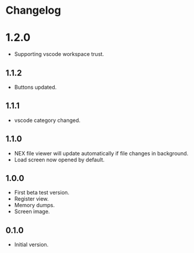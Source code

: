 # Changelog

# 1.2.0
- Supporting vscode workspace trust.

## 1.1.2
- Buttons updated.

## 1.1.1
- vscode category changed.

## 1.1.0
- NEX file viewer will update automatically if file changes in background.
- Load screen now opened by default.

## 1.0.0
- First beta test version.
- Register view.
- Memory dumps.
- Screen image.

## 0.1.0
- Initial version.
